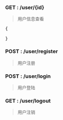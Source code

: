 ### GET : /user/{id}
> 用户信息查看

<pre>{
		
}</pre>

### POST : /user/register
> 用户注册

### POST : /user/login
> 用户登陆

### GET : /user/logout
> 用户注销


